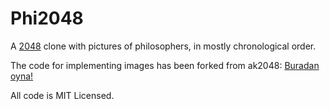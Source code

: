 # Phi2048
A [2048](https://github.com/gabrielecirulli/2048) clone with pictures of philosophers, in mostly chronological order.

The code for implementing images has been forked from ak2048: [Buradan oyna!](http://onatm.github.io/ak2048/)

All code is MIT Licensed.
